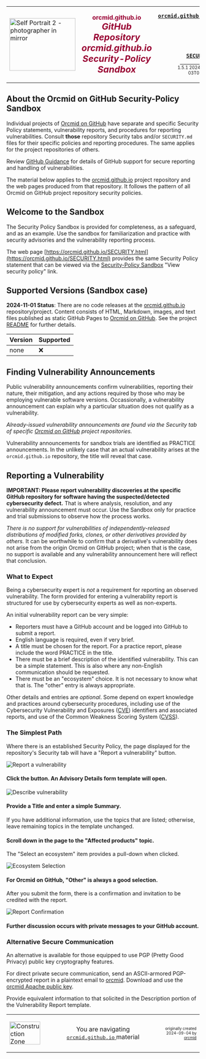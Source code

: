 <!-- SECURITY.md 1.5.1              UTF-8                         2024-11-02
     ----1----|----2----|----3----|----4----|----5----|----6----|----7----|--*
     -->
<table border="0" width="100%">
  <tr>
    <td width="25%" align="left" height="6">
        <a href="https://orcmid.github.io" target="_top">
           <img border="0"
                src="https://orcmid.github.io/images/F56xx04-SelfPortrait2-logo.png"
                width="172" height="137"
                alt="Self Portrait 2 - photographer in mirror"
                longdesc="An early selfie taken with my first SLR, a Praktika"
                />
        </a>
    </td>
    <td width="50%" height="6">
      <p align="center"><strong><font color="#990033">orcmid.github.io<br />
         <big><big><em>GitHub Repository orcmid.github.io Security-Policy
                       Sandbox</em></big></big></font></strong>
      </p>
    </td>
    <td width="25%" valign="middle" align="right">
      <b><code><a href="https://orcmid.github.io"
                  target="top">orcmid.github.io</a>&gt;
      </code></b>
      <br /><br />
      <a href="https://clustrmaps.com/site/1bw9w" title="Visit tracker">
            <img src="//www.clustrmaps.com/map_v2.png?d=3-2eQV4fOuelVHp_YtztZ0hl9Uj4ei9zLKw_nRgCgyM&cl=ffffff" />
      </a>
      <br /><br />
      <b><code>
         <a href="https://orcmid.github.io/SECURITY.html"
            target="_top">SECURITY
         </a>&gt;</code></b>
      <br />
      <small><small>
        1.5.1 2024-11-03T00:00Z<!-- MAINTAIN THIS MANUALLY -->
      </small></small>
      </td>
  </tr>
</table>

## About the Orcmid on GitHub Security-Policy Sandbox

Individual projects of [Orcmid on GitHub](https://github.com/orcmid/)
have separate and specific Security Policy statements, vulnerability reports,
and procedures for reporting vulnerabilities.  Consult **those** repository
Security tabs and/or `SECURITY.md` files for their specific policies and
reporting procedures.  The same applies for the project repositories of
others.

Review
[GitHub Guidance](https://docs.github.com/en/code-security/security-advisories/guidance-on-reporting-and-writing-information-about-vulnerabilities)
for  details of GitHub support for secure reporting and handling
of vulnerabilities.

The material below applies to the
[orcmid.github.io](https://github.com/orcmid/orcmid.github.io) project
repository and the web pages produced from that repository.  It follows
the pattern of all Orcmid on GitHub project repository security policies.

## Welcome to the Sandbox

The Security Policy Sandbox is provided for completeness, as a safeguard, and
as an example.  Use the sandbox for familiarization and practice with security
advisories and the vulnerability reporting process.

The web page
[https://orcmid.github.io/SECURITY.html](https://orcmid.github.io/SECURITY.html)
 provides the same Security Policy statement that can be viewed via the
[Security-Policy Sandbox](https://github.com/orcmid/orcmid.github.io/security)
"View security policy" link.

## Supported Versions (Sandbox case)

**2024-11-01 Status**: There are no code releases at the
[orcmid.github.io](https://github.com/orcmid/orcmid.github.io)
repository/project.  Content consists of HTML, Markdown, images, and text
files published as static GitHub Pages to
[Orcmid on GitHub](https://orcmid.github.io).  See the project
[README](https://github.com/orcmid/orcmid.github.io/blob/master/README.md)
for further details.

| Version | Supported          |
| ------- | ------------------ |
| none    | :x:                |

## Finding Vulnerability Announcements

Public vulnerability announcements confirm vulnerabilities, reporting their
nature, their mitigation, and any actions required by those who may be
employing vulnerable software versions. Occassionally, a vulnerability
announcement can explain why a particular situation does not qualify as a
vulnerability.

*Already-issued vulnerability announcements are found via the Security
tab of specific [Orcmid on GitHub](https://github.com/orcmid/) project
repositories.*

Vulnerability announcements for sandbox trials are identified as PRACTICE
announcements.  In the unlikely case that an actual vulnerability arises
at the `orcmid.github.io` repository, the title will reveal that case.

## Reporting a Vulnerability

**IMPORTANT: Please report vulnerability discoveries at the specific
GitHub repository for software having the suspected/detected cybersecurity
defect.** That is where analysis, resolution, and any vulnerability
announcement must occur.  Use the Sandbox only for practice and trial
submissions to observe how the process works.

*There is no support for vulnerabilities of independently-released
distributions of modified forks, clones, or other derivatives provided by
others.*  It can be worthwhile to confirm that a derivative's
vulnerability does not arise from the origin Orcmid on GitHub project; when
that is the case, no support is available and any vulnerability announcement
here will reflect that conclusion.

### What to Expect

Being a cybersecurity expert is *not* a requirement for reporting an observed
vulnerability. The form provided for entering a vulnerability report is
structured for use by cybersecurity experts as well as non-experts.

An initial vulnerability report can be very simple:

- Reporters must have a GitHub account and be logged into GitHub to submit
a report.
- English language is required, even if very brief.
- A title must be chosen for the report.  For a practice report, please
include the word PRACTICE in the title.
- There must be a brief description of the identified vulnerability.  This can
be a simple statement.  This is also where any non-English communication
should be requested.
- There must be an "ecosystem" choice.  It is not necessary to know what
that is.  The "other" entry is always appropriate.

Other details and entries are *optional*.  Some depend on expert knowledge and
practices around cybersecurity procedures, including use of the Cybersecurity
Vulnerability and Exposures
([CVE](https://en.wikipedia.org/wiki/Common_Vulnerabilities_and_Exposures))
identifiers and associated reports, and use of the Common Weakness Scoring
System
([CVSS](https://en.wikipedia.org/wiki/Common_Vulnerability_Scoring_System)).

### The Simplest Path

Where there is an established Security Policy, the page displayed for the
repository's Security tab will have a "Report a vulnerability" button.

![Report a vulnerability](https://orcmid.github.io/images/report-button.png)

#### Click the button.  An Advisory Details form template will open.

![Describe vulnerability](https://orcmid.github.io/images/describe-vuln.png)

#### Provide a Title and enter a simple Summary.

If you have additional information, use the topics that are listed;
otherwise, leave remaining topics in the template unchanged.

#### Scroll down in the page to the "Affected products" topic.

The "Select an ecosystem" item provides a pull-down when clicked.

![Ecosystem Selection](https://orcmid.github.io/images/Ecosystem-Other.png)

#### For Orcmid on GitHub, "Other" is always a good selection.

After you submit the form, there is a confirmation and invitation to
be credited with the report.

![Report Confirmation](https://orcmid.github.io/images/ReportConfirmation.png)

#### Further discussion occurs with private messages to your GitHub account.

### Alternative Secure Communication

An alternative is available for those equipped to use PGP (Pretty Good
Privacy) public key cryptography features.

For direct private secure communication, send an ASCII-armored
PGP-encrypted report in a plaintext email to [orcmid](mailto:orcmid@msn.com).
Download and use the
[orcmid Apache public key](https://people.apache.org/keys/committer/orcmid.asc).

Provide equivalent information to that solicited in the Description portion
of the Vulnerability Report template.

<table border="0" cellspacing="3" width="100%">
  <tr>
    <td width="25%">
      <p>
        <a href="https://orcmid.github.io/index.htm">
        <img border="0"
             src="https://orcmid.github.io/images/hardhat-thumb.gif"
             width="80" height="60" alt="Construction Zone (Hard Hat Area)">
        </a></p>
    </td>
    <td width="50%" valign="middle" align="center">
      You are navigating
      <a href="https://orcmid.github.io"><tt>orcmid.github.io</tt>
      </a> material
    </td>
    <td width="25%">
      <p align="right"><font size="-2">originally created 2024-09-04 by
        <a href="orcmid/">orcmid</a></font></p>
    </td>
  </tr>
</table>
<!--

      1.5.1  2024-11-03T00:00Z Correct links and smooth layout
      1.5.0  2024-11-02T23:21Z Change to hybridForm
      1.4.3  2024-11-01T15:56 SECURITY.md too
      1.4.2  2024-11-01T12:39 SECURITY.md fine-tuning and work-item review
      1.4.1  2024-10-31T12:40 SECURITY.md Polishing, tying in GitHub materials
      1.4.0  2024-10-31T11:20 SECURITY.md for the Security Policy/Sandbox
      1.3.0  2024-10-30T13:15 SECURITY.md Sandbox Instructions
      1.1.1  2024-09-28T09:31 SECURITY.md draft toward a sandbox description
      1.0.11 2024-09-19T11:33 SECURITY.md Updates
      1.0.10 2024-09-18T15.41 Security Policy and work-item update
      0.0.0  2024-09-04T12:52 Create SECURITY.md

      -->
